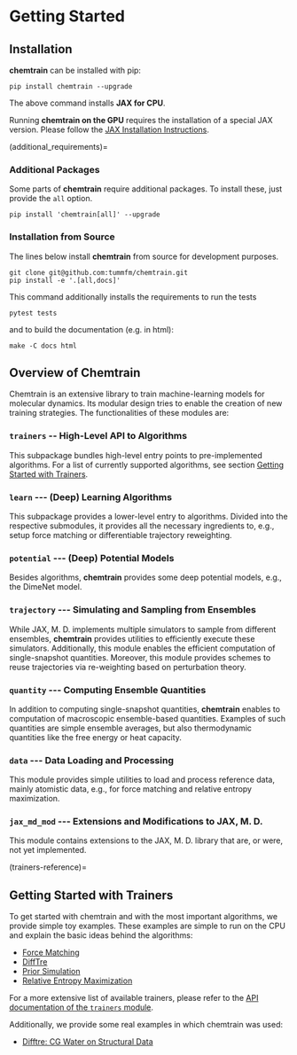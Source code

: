 # Getting Started

## Installation

**chemtrain** can be installed with pip:

```shell
pip install chemtrain --upgrade
```

The above command installs **JAX for CPU**.

Running **chemtrain on the GPU** requires the installation of a special JAX
version.
Please follow the
[JAX Installation Instructions](https://github.com/google/jax#installation).

(additional_requirements)=
### Additional Packages

Some parts of **chemtrain** require additional packages.
To install these, just provide the `all` option.

```shell
pip install 'chemtrain[all]' --upgrade
```


### Installation from Source

The lines below install **chemtrain** from source for development purposes.

```shell
git clone git@github.com:tummfm/chemtrain.git
pip install -e '.[all,docs]'
```

This command additionally installs the requirements to run the tests

```shell
pytest tests
```

and to build the documentation (e.g. in html):

```shell
make -C docs html
```

## Overview of Chemtrain

Chemtrain is an extensive library to train machine-learning models for
molecular dynamics.
Its modular design tries to enable the creation of new training strategies.
The functionalities of these modules are:

### ``trainers`` -- **High-Level API to Algorithms**

This subpackage bundles high-level entry points to 
pre-implemented algorithms. For a list of currently supported algorithms,
see section [Getting Started with Trainers](#trainers-reference).

### ``learn`` --- **(Deep) Learning Algorithms**

This subpackage provides a lower-level entry to algorithms.
Divided into the respective submodules, it provides all the necessary
ingredients to, e.g., setup force matching or differentiable trajectory
reweighting.

### ``potential`` --- **(Deep) Potential Models**

Besides algorithms, **chemtrain** provides some deep potential 
models, e.g., the DimeNet model.


### ``trajectory`` --- **Simulating and Sampling from Ensembles**

While JAX, M. D. implements multiple simulators to sample
from different ensembles, **chemtrain** provides utilities to efficiently
execute these simulators. Additionally, this module enables the efficient
computation of single-snapshot quantities. Moreover, this module provides
schemes to reuse trajectories via re-weighting based on perturbation theory.

### ``quantity`` --- **Computing Ensemble Quantities**

In addition to computing single-snapshot quantities,
**chemtrain** enables to computation of macroscopic ensemble-based
quantities. Examples of such quantities are simple ensemble averages, but
also thermodynamic quantities like the free energy or heat capacity.

### ``data`` --- **Data Loading and Processing**

This module provides simple utilities to load and process reference
data, mainly atomistic data, e.g., for force matching and relative entropy
maximization.

### ``jax_md_mod`` --- **Extensions and Modifications to JAX, M. D.**

This module contains extensions to the JAX, M. D. library that
are, or were, not yet implemented. 

(trainers-reference)=
## Getting Started with Trainers

To get started with chemtrain and with the most important algorithms,
we provide simple toy examples.
These examples are simple to run on the CPU and explain the basic ideas behind
the algorithms:

- [Force Matching](./force_matching.md)
- [DiffTre](./difftre.md)
- [Prior Simulation](./prior_simulation.md)
- [Relative Entropy Maximization](./relative_entropy.md)

For a more extensive list of available trainers, please refer to the [API
documentation of the ``trainers`` module](../api/trainers.rst).

Additionally, we provide some real examples in which chemtrain was used:

- [Difftre: CG Water on Structural Data](../examples/CG_water_difftre.ipynb)

